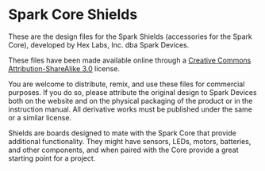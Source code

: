 Spark Core Shields
=======

These are the design files for the Spark Shields (accessories for the Spark Core), developed by Hex Labs, Inc. dba Spark Devices.

These files have been made available online through a [Creative Commons Attribution-ShareAlike 3.0](http://creativecommons.org/licenses/by-sa/3.0/) license.

You are welcome to distribute, remix, and use these files for commercial purposes. If you do so, please attribute the original design to Spark Devices both on the website and on the physical packaging of the product or in the instruction manual. All derivative works must be published under the same or a similar license.

Shields are boards designed to mate with the Spark Core that provide additional functionality. They might have sensors, LEDs, motors, batteries, and other components, and when paired with the Core provide a great starting point for a project.

